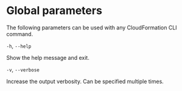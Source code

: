 # Global parameters<a name="resource-type-cli-global-parameters"></a>

The following parameters can be used with any CloudFormation CLI command\.

`-h`, `--help`

Show the help message and exit\.

`-v`, `--verbose`

Increase the output verbosity\. Can be specified multiple times\.